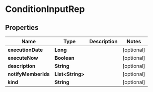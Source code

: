 

# ConditionInputRep


## Properties

Name | Type | Description | Notes
------------ | ------------- | ------------- | -------------
**executionDate** | **Long** |  |  [optional]
**executeNow** | **Boolean** |  |  [optional]
**description** | **String** |  |  [optional]
**notifyMemberIds** | **List&lt;String&gt;** |  |  [optional]
**kind** | **String** |  |  [optional]



